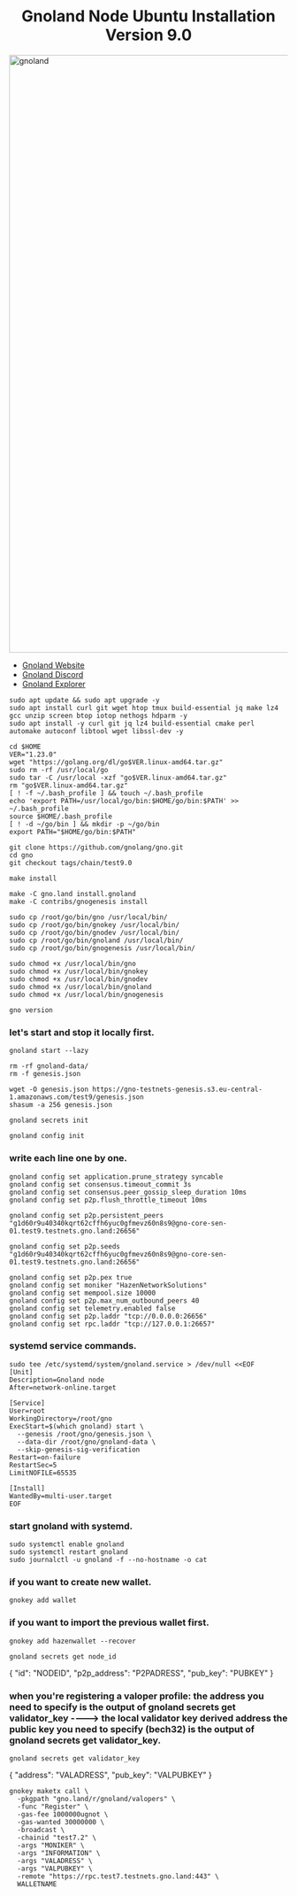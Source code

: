 <h1 align="center"> Gnoland Node Ubuntu Installation Version 9.0 </h1>

<img width="1920" height="1080" alt="gnoland" src="https://github.com/user-attachments/assets/fcb92812-05a8-46f5-933a-66393fff96c2" />

* [Gnoland Website](https://gno.land/)<br>
* [Gnoland Discord](https://discord.com/invite/S8nKUqwkPn)<br>
* [Gnoland Explorer](https://gnoscan.io/?type=custom&rpcUrl=https://rpc.test7.testnets.gno.land/&indexerUrl=)<br>



```
sudo apt update && sudo apt upgrade -y
sudo apt install curl git wget htop tmux build-essential jq make lz4 gcc unzip screen btop iotop nethogs hdparm -y
sudo apt install -y curl git jq lz4 build-essential cmake perl automake autoconf libtool wget libssl-dev -y
```

```
cd $HOME
VER="1.23.0"
wget "https://golang.org/dl/go$VER.linux-amd64.tar.gz"
sudo rm -rf /usr/local/go
sudo tar -C /usr/local -xzf "go$VER.linux-amd64.tar.gz"
rm "go$VER.linux-amd64.tar.gz"
[ ! -f ~/.bash_profile ] && touch ~/.bash_profile
echo 'export PATH=/usr/local/go/bin:$HOME/go/bin:$PATH' >> ~/.bash_profile
source $HOME/.bash_profile
[ ! -d ~/go/bin ] && mkdir -p ~/go/bin
export PATH="$HOME/go/bin:$PATH"
```

```
git clone https://github.com/gnolang/gno.git
cd gno
git checkout tags/chain/test9.0
```

```
make install
```

```
make -C gno.land install.gnoland
make -C contribs/gnogenesis install
```

```
sudo cp /root/go/bin/gno /usr/local/bin/
sudo cp /root/go/bin/gnokey /usr/local/bin/
sudo cp /root/go/bin/gnodev /usr/local/bin/
sudo cp /root/go/bin/gnoland /usr/local/bin/
sudo cp /root/go/bin/gnogenesis /usr/local/bin/
```

```
sudo chmod +x /usr/local/bin/gno
sudo chmod +x /usr/local/bin/gnokey
sudo chmod +x /usr/local/bin/gnodev
sudo chmod +x /usr/local/bin/gnoland
sudo chmod +x /usr/local/bin/gnogenesis
```

```
gno version
```

### let's start and stop it locally first. 
```
gnoland start --lazy
```

```
rm -rf gnoland-data/
rm -f genesis.json
```

```
wget -O genesis.json https://gno-testnets-genesis.s3.eu-central-1.amazonaws.com/test9/genesis.json
shasum -a 256 genesis.json
```

```
gnoland secrets init
```

```
gnoland config init
```

### write each line one by one.

```
gnoland config set application.prune_strategy syncable
gnoland config set consensus.timeout_commit 3s
gnoland config set consensus.peer_gossip_sleep_duration 10ms
gnoland config set p2p.flush_throttle_timeout 10ms

gnoland config set p2p.persistent_peers "g1d60r9u40340kqrt62cffh6yuc0gfmevz60n8s9@gno-core-sen-01.test9.testnets.gno.land:26656"

gnoland config set p2p.seeds "g1d60r9u40340kqrt62cffh6yuc0gfmevz60n8s9@gno-core-sen-01.test9.testnets.gno.land:26656"

gnoland config set p2p.pex true
gnoland config set moniker "HazenNetworkSolutions"
gnoland config set mempool.size 10000
gnoland config set p2p.max_num_outbound_peers 40
gnoland config set telemetry.enabled false
gnoland config set p2p.laddr "tcp://0.0.0.0:26656"
gnoland config set rpc.laddr "tcp://127.0.0.1:26657"
```

### systemd service commands.
```
sudo tee /etc/systemd/system/gnoland.service > /dev/null <<EOF
[Unit]
Description=Gnoland node
After=network-online.target

[Service]
User=root
WorkingDirectory=/root/gno
ExecStart=$(which gnoland) start \
  --genesis /root/gno/genesis.json \
  --data-dir /root/gno/gnoland-data \
  --skip-genesis-sig-verification
Restart=on-failure
RestartSec=5
LimitNOFILE=65535

[Install]
WantedBy=multi-user.target
EOF

```

### start gnoland with systemd.
```
sudo systemctl enable gnoland
sudo systemctl restart gnoland
sudo journalctl -u gnoland -f --no-hostname -o cat
```

### if you want to create new wallet.
```
gnokey add wallet
```


### if you want to import the previous wallet first.
```
gnokey add hazenwallet --recover
```

```
gnoland secrets get node_id
```
{
    "id": "NODEID",
    "p2p_address": "P2PADRESS",
    "pub_key": "PUBKEY"
}

### when you're registering a valoper profile: the address you need to specify is the output of gnoland secrets get validator_key ----> the local validator key derived address the public key you need to specify (bech32) is the output of gnoland secrets get validator_key.

```
gnoland secrets get validator_key
```

{
    "address": "VALADRESS",
    "pub_key": "VALPUBKEY"
}


```
gnokey maketx call \
  -pkgpath "gno.land/r/gnoland/valopers" \
  -func "Register" \
  -gas-fee 1000000ugnot \
  -gas-wanted 30000000 \
  -broadcast \
  -chainid "test7.2" \
  -args "MONIKER" \
  -args "INFORMATION" \
  -args "VALADRESS" \
  -args "VALPUBKEY" \
  -remote "https://rpc.test7.testnets.gno.land:443" \
  WALLETNAME
```



